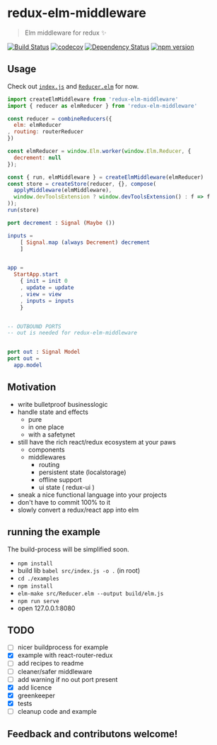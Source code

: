 # redux-elm-middleware

> Elm middleware for redux :sparkles:

[![Build Status](https://travis-ci.org/stoeffel/redux-elm-middleware.svg?branch=master)](https://travis-ci.org/stoeffel/redux-elm-middleware)
[![codecov](https://codecov.io/gh/stoeffel/redux-elm-middleware/branch/master/graph/badge.svg)](https://codecov.io/gh/stoeffel/redux-elm-middleware)
[![Dependency Status](https://david-dm.org/stoeffel/redux-elm-middleware.svg)](https://david-dm.org/stoeffel/redux-elm-middleware)
[![npm version](https://badge.fury.io/js/redux-elm-middleware.svg)](https://badge.fury.io/js/redux-elm-middleware)

## Usage

Check out [`index.js`](examples/src/index.js) and [`Reducer.elm`](examples/src/Reducer.elm) for now.

```js
import createElmMiddleware from 'redux-elm-middleware'
import { reducer as elmReducer } from 'redux-elm-middleware'

const reducer = combineReducers({
  elm: elmReducer
, routing: routerReducer
})

const elmReducer = window.Elm.worker(window.Elm.Reducer, {
  decrement: null
});

const { run, elmMiddleware } = createElmMiddleware(elmReducer)
const store = createStore(reducer, {}, compose(
  applyMiddleware(elmMiddleware),
  window.devToolsExtension ? window.devToolsExtension() : f => f
));
run(store)

```

```elm
port decrement : Signal (Maybe ())

inputs =
    [ Signal.map (always Decrement) decrement
    ]


app =
  StartApp.start
    { init = init 0
    , update = update
    , view = view
    , inputs = inputs
    }


-- OUTBOUND PORTS
-- out is needed for redux-elm-middleware


port out : Signal Model
port out =
  app.model

```

## Motivation

* write bulletproof businesslogic
* handle state and effects
  * pure
  * in one place
  * with a safetynet
* still have the rich react/redux ecosystem at your paws
  * components
  * middlewares
    * routing
    * persistent state (localstorage)
    * offline support
    * ui state ( redux-ui )
* sneak a nice functional language into your projects
* don't have to commit 100% to it
* slowly convert a redux/react app into elm

## running the example

The build-process will be simplified soon.

* `npm install`
* build lib `babel src/index.js -o .` (in root)
* `cd ./examples`
* `npm install`
* `elm-make src/Reducer.elm --output build/elm.js`
* `npm run serve`
* open 127.0.0.1:8080

## TODO

- [ ] nicer buildprocess for example
- [x] example with react-router-redux
- [ ] add recipes to readme
- [ ] cleaner/safer middleware
- [ ] add warning if no out port present
- [x] add licence
- [x] greenkeeper
- [x] tests
- [ ] cleanup code and example

## Feedback and contributons welcome!
